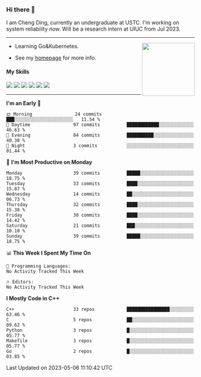 ### Hi there 👋

I am Cheng Ding, currently an undergraduate at USTC.
I'm working on system reliability now.
Will be a research intern at UIUC from Jul 2023.

---

<img align="right" height="141" src="https://github-readme-stats.vercel.app/api?username=IrisesD&theme=tokyonight&show_icons=true&count_private=true">

-  Learning Go&Kubernetes.

-  See my [homepage](https://irisesd.github.io) for more info.

#### My Skills

![](https://img.shields.io/badge/C++-65318e?logo=cplusplus&logoColor=fff)
![](https://img.shields.io/badge/Python-3e74a2?logo=python&logoColor=fff)
![](https://img.shields.io/badge/C-5654a2?logo=c&logoColor=fff)
![](https://img.shields.io/badge/Go-00aaff?logo=go&logoColor=fff)
![](https://img.shields.io/badge/Docker-0088ff?logo=docker&logoColor=fff)
![](https://img.shields.io/badge/Kubernetes-0066FF?logo=kubernetes&logoColor=fff)

---
<!--START_SECTION:waka-->
**I'm an Early 🐤** 

```text
🌞 Morning                24 commits          ███░░░░░░░░░░░░░░░░░░░░░░   11.54 % 
🌆 Daytime                97 commits          ████████████░░░░░░░░░░░░░   46.63 % 
🌃 Evening                84 commits          ██████████░░░░░░░░░░░░░░░   40.38 % 
🌙 Night                  3 commits           ░░░░░░░░░░░░░░░░░░░░░░░░░   01.44 % 
```
📅 **I'm Most Productive on Monday** 

```text
Monday                   39 commits          █████░░░░░░░░░░░░░░░░░░░░   18.75 % 
Tuesday                  33 commits          ████░░░░░░░░░░░░░░░░░░░░░   15.87 % 
Wednesday                14 commits          ██░░░░░░░░░░░░░░░░░░░░░░░   06.73 % 
Thursday                 32 commits          ████░░░░░░░░░░░░░░░░░░░░░   15.38 % 
Friday                   30 commits          ████░░░░░░░░░░░░░░░░░░░░░   14.42 % 
Saturday                 21 commits          ███░░░░░░░░░░░░░░░░░░░░░░   10.10 % 
Sunday                   39 commits          █████░░░░░░░░░░░░░░░░░░░░   18.75 % 
```


📊 **This Week I Spent My Time On** 

```text
💬 Programming Languages: 
No Activity Tracked This Week

🔥 Editors: 
No Activity Tracked This Week
```

**I Mostly Code in C++** 

```text
C++                      33 repos            ████████████████░░░░░░░░░   63.46 % 
C                        5 repos             ██░░░░░░░░░░░░░░░░░░░░░░░   09.62 % 
Python                   3 repos             █░░░░░░░░░░░░░░░░░░░░░░░░   05.77 % 
Makefile                 3 repos             █░░░░░░░░░░░░░░░░░░░░░░░░   05.77 % 
Go                       2 repos             █░░░░░░░░░░░░░░░░░░░░░░░░   03.85 % 
```




 Last Updated on 2023-05-06 11:10:42 UTC
<!--END_SECTION:waka-->